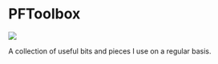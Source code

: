 # PFToolbox

![](https://github.com/paulofierro/PFToolbox/actions/workflows/swift.yml/badge.svg)

A collection of useful bits and pieces I use on a regular basis.
